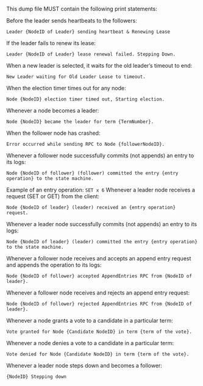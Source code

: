 This dump file MUST contain the following print statements:

Before the leader sends heartbeats to the followers:

`Leader {NodeID of Leader} sending heartbeat & Renewing Lease`

If the leader fails to renew its lease:

`Leader {NodeID of Leader} lease renewal failed. Stepping Down.`

When a new leader is selected, it waits for the old leader’s timeout to end:

`New Leader waiting for Old Leader Lease to timeout.`

When the election timer times out for any node:

`Node {NodeID} election timer timed out, Starting election.`

Whenever a node becomes a leader:

`Node {NodeID} became the leader for term {TermNumber}.`

When the follower node has crashed:

`Error occurred while sending RPC to Node {followerNodeID}.`

Whenever a follower node successfully commits (not appends) an entry to its logs:

`Node {NodeID of follower} (follower) committed the entry {entry operation} to the state machine.`

Example of an entry operation: `SET x 6`
Whenever a leader node receives a request (SET or GET) from the client:

`Node {NodeID of leader} (leader) received an {entry operation} request.`

Whenever a leader node successfully commits (not appends) an entry to its logs:

`Node {NodeID of leader} (leader) committed the entry {entry operation} to the state machine.`

Whenever a follower node receives and accepts an append entry request and appends the operation to its logs:

`Node {NodeID of follower} accepted AppendEntries RPC from {NodeID of leader}.`

Whenever a follower node receives and rejects an append entry request:

`Node {NodeID of follower} rejected AppendEntries RPC from {NodeID of leader}.`

Whenever a node grants a vote to a candidate in a particular term:

`Vote granted for Node {Candidate NodeID} in term {term of the vote}.`

Whenever a node denies a vote to a candidate in a particular term:

`Vote denied for Node {Candidate NodeID} in term {term of the vote}.`

Whenever a leader node steps down and becomes a follower:

`{NodeID} Stepping down`